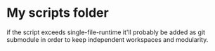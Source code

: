 # My scripts folder

if the script exceeds single-file-runtime it'll probably be added as git 
submodule in order to keep independent workspaces and modularity.
